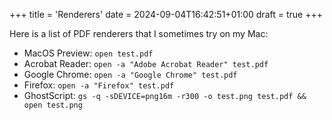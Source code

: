 +++
title = 'Renderers'
date = 2024-09-04T16:42:51+01:00
draft = true
+++

Here is a list of PDF renderers that I sometimes try on my Mac:

- MacOS Preview: `open test.pdf`
- Acrobat Reader: `open -a "Adobe Acrobat Reader" test.pdf`
- Google Chrome: `open -a "Google Chrome" test.pdf`
- Firefox: `open -a "Firefox" test.pdf`
- GhostScript: `gs -q -sDEVICE=png16m -r300 -o test.png test.pdf && open test.png`

